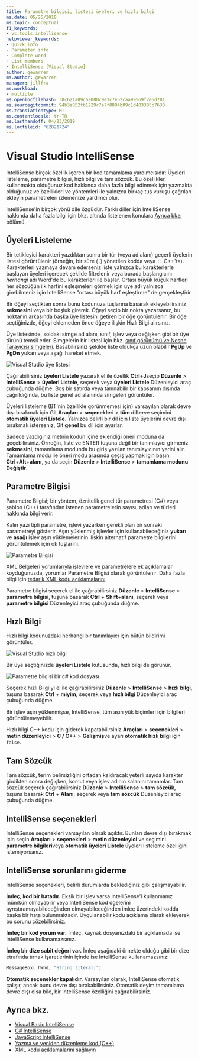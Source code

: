 ```yaml
---
title: Parametre bilgisi, listesi üyeleri ve hızlı bilgi
ms.date: 05/25/2018
ms.topic: conceptual
f1_keywords:
- vc.tools.intellisense
helpviewer_keywords:
- Quick info
- Parameter info
- Complete word
- List members
- IntelliSense [Visual Studio]
author: gewarren
ms.author: gewarren
manager: jillfra
ms.workload:
- multiple
ms.openlocfilehash: 38c621a09c6a000c9e3c7e52caa99569f7e5d781
ms.sourcegitcommit: 94b3a052fb1229c7e7f8804b09c1d403385c7630
ms.translationtype: MT
ms.contentlocale: tr-TR
ms.lasthandoff: 04/23/2019
ms.locfileid: "62821724"
---
```

# <a name="intellisense-in-visual-studio"></a>Visual Studio IntelliSense

IntelliSense birçok özellik içeren bir kod tamamlama yardımcısıdır: Üyeleri listeleme, parametre bilgisi, hızlı bilgi ve tam sözcük. Bu özellikler, kullanmakta olduğunuz kod hakkında daha fazla bilgi edinmek için yazmakta olduğunuz ve özellikleri ve yöntemleri ile yalnızca birkaç tuş vuruşu çağrıları ekleyin parametreleri izlemenize yardımcı olur.

IntelliSense'in birçok yönü dile özgüdür. Farklı diller için IntelliSense hakkında daha fazla bilgi için bkz. altında listelenen konulara [Ayrıca bkz:](#see-also) bölümü.

## <a name="list-members"></a>Üyeleri Listeleme

Bir tetikleyici karakteri yazdıktan sonra bir tür (veya ad alanı) geçerli üyelerin listesi görüntülenir (örneğin, bir süre (`.`) yönetilen kodda veya `::` C++'ta). Karakterleri yazmaya devam ederseniz liste yalnızca bu karakterlerle başlayan üyeleri içerecek şekilde filtrelenir veya burada başlangıcını *herhangi* adı Word'de bu karakterleri ile başlar. Ortası büyük küçük harfleri her sözcüğün ilk harfini eşleşmeleri görmek için üye adı yalnızca girebilmeniz için IntelliSense "ortası büyük harf eşleştirme" de gerçekleştirir.

Bir öğeyi seçtikten sonra bunu kodunuza tuşlarına basarak ekleyebilirsiniz **sekmesini** veya bir boşluk girerek. Öğeyi seçip bir nokta yazarsanız, bu noktanın arkasında başka üye listesini getiren bir öğe görüntülenir. Bir öğe seçtiğinizde, öğeyi eklemeden önce öğeye ilişkin Hızlı Bilgi alırsınız.

Üye listesinde, soldaki simge ad alanı, sınıf, işlev veya değişken gibi bir üye türünü temsil eder. Simgelerin bir listesi için bkz. [sınıf görünümü ve Nesne Tarayıcısı simgeleri](../ide/class-view-and-object-browser-icons.md). Basabilirsiniz şekilde liste oldukça uzun olabilir **PgUp** ve **PgDn** yukarı veya aşağı hareket etmek.

![Visual Studio üye listesi](../ide/media/vs2015_intellisense.png)

Çağırabilirsiniz **üyeleri Listele** yazarak el ile özellik **Ctrl**+**J**seçip **Düzenle**  >  **IntelliSense** > **üyeleri Listele**, seçerek veya **üyeleri Listele** Düzenleyici araç çubuğunda düğme. Boş bir satırda veya tanınabilir bir kapsamın dışında çağrıldığında, bu liste genel ad alanında simgeleri görüntüler.

Üyeleri listeleme (BT'nin özellikle görünmemesi için) varsayılan olarak devre dışı bırakmak için Git **Araçları** > **seçenekleri** > **tüm diller**ve seçimini **otomatik üyeleri Listele**. Yalnızca belirli bir dil için liste üyelerini devre dışı bırakmak isterseniz, Git **genel** bu dil için ayarlar.

Sadece yazdığınız metnin kodun içine eklendiği öneri moduna da geçebilirsiniz. Örneğin, liste ve ENTER tuşuna değil bir tanımlayıcı girmeniz **sekmesini**, tamamlama modunda bu giriş yazılan tanımlayıcının yerini alır. Tamamlama modu ile öneri modu arasında geçiş yapmak için basın **Ctrl**+**Alt**+**alanı**, ya da seçin **Düzenle**  >  **IntelliSense** > **tamamlama modunu Değiştir**.

## <a name="parameter-info"></a>Parametre Bilgisi

Parametre Bilgisi; bir yöntem, öznitelik genel tür parametresi (C#) veya şablon (C++) tarafından istenen parametrelerin sayısı, adları ve türleri hakkında bilgi verir.

Kalın yazı tipli parametre, işlevi yazarken gerekli olan bir sonraki parametreyi gösterir. Aşırı yüklenmiş işlevler için kullanabileceğiniz **yukarı** ve **aşağı** işlev aşırı yüklemelerinin ilişkin alternatif parametre bilgilerini görüntülemek için ok tuşlarını.

![Parametre Bilgisi](../ide/media/vs2015_param_info.png)

XML Belgeleri yorumlarıyla işlevlere ve parametrelere ek açıklamalar koyduğunuzda, yorumlar Parametre Bilgisi olarak görüntülenir. Daha fazla bilgi için [tedarik XML kodu açıklamalarını](reference/generate-xml-documentation-comments.md).

Parametre bilgisi seçerek el ile çağırabilirsiniz **Düzenle** > **IntelliSense** > **parametre bilgisi**, tuşuna basarak **Ctrl**  + **Shift**+**alanı**, seçerek veya **parametre bilgisi** Düzenleyici araç çubuğunda düğme.

## <a name="quick-info"></a>Hızlı Bilgi

Hızlı bilgi kodunuzdaki herhangi bir tanımlayıcı için bütün bildirimi görüntüler.

![Visual Studio hızlı bilgi](../ide/media/vs2015_quick_info.png)

Bir üye seçtiğinizde **üyeleri Listele** kutusunda, hızlı bilgi de görünür.

![Parametre bilgisi bir c&#35; kod dosyası](../ide/media/vs2015_paraminfo.png)

Seçerek hızlı Bilgi'yi el ile çağırabilirsiniz **Düzenle** > **IntelliSense** > **hızlı bilgi**, tuşuna basarak **Ctrl** + **miyim**, seçerek veya **hızlı bilgi** Düzenleyici araç çubuğunda düğme.

Bir işlev aşırı yüklenmişse, IntelliSense, tüm aşırı yük biçimleri için bilgileri görüntülemeyebilir.

Hızlı bilgi C++ kodu için giderek kapatabilirsiniz **Araçları** > **seçenekleri** > **metin düzenleyici** > **C / C++** > **Gelişmiş**ve ayarı **otomatik hızlı bilgi** için `false`.

## <a name="complete-word"></a>Tam Sözcük

Tam sözcük, terim belirsizliğini ortadan kaldıracak yeterli sayıda karakter girdikten sonra değişken, komut veya işlev adının kalanını tamamlar. Tam sözcük seçerek çağırabilirsiniz **Düzenle** > **IntelliSense** > **tam sözcük**, tuşuna basarak **Ctrl** + **Alanı**, seçerek veya **tam sözcük** Düzenleyici araç çubuğunda düğme.

## <a name="intellisense-options"></a>IntelliSense seçenekleri

IntelliSense seçenekleri varsayılan olarak açıktır. Bunları devre dışı bırakmak için seçin **Araçları** > **seçenekleri** > **metin düzenleyici** ve seçimini **parametre bilgileri**veya **otomatik üyeleri Listele** üyeleri listeleme özelliğini istemiyorsanız.

## <a name="troubleshoot-intellisense"></a>IntelliSense sorunlarını giderme

IntelliSense seçenekleri, belirli durumlarda beklediğiniz gibi çalışmayabilir.

**İmleç, kod bir hatadır.** Eksik bir işlev varsa IntelliSense'i kullanmanız mümkün olmayabilir veya IntelliSense kod öğelerini ayrıştıramayabileceğinden olmayabileceğinden imleç üzerindeki kodda başka bir hata bulunmaktadır. Uygulanabilir kodu açıklama olarak ekleyerek bu sorunu çözebilirsiniz.

**İmleç bir kod yorum var.** İmleç, kaynak dosyanızdaki bir açıklamada ise IntelliSense kullanamazsınız.

**İmleç bir dize sabit değeri var.** İmleç aşağıdaki örnekte olduğu gibi bir dize etrafında tırnak işaretlerinin içinde ise IntelliSense kullanamazsınız:

```cpp
MessageBox( hWnd, "String literal|")
```

**Otomatik seçenekler kapalıdır.** Varsayılan olarak, IntelliSense otomatik çalışır, ancak bunu devre dışı bırakabilirsiniz. Otomatik deyim tamamlama devre dışı olsa bile, bir IntelliSense özelliğini çağırabilirsiniz.

## <a name="see-also"></a>Ayrıca bkz.

- [Visual Basic IntelliSense](../ide/visual-basic-specific-intellisense.md)
- [C# IntelliSense](../ide/visual-csharp-intellisense.md)
- [JavaScript IntelliSense](../ide/javascript-intellisense.md)
- [Yazma ve yeniden düzenleme kod (C++)](/cpp/ide/writing-and-refactoring-code-cpp)
- [XML kodu açıklamalarını sağlayın](reference/generate-xml-documentation-comments.md)